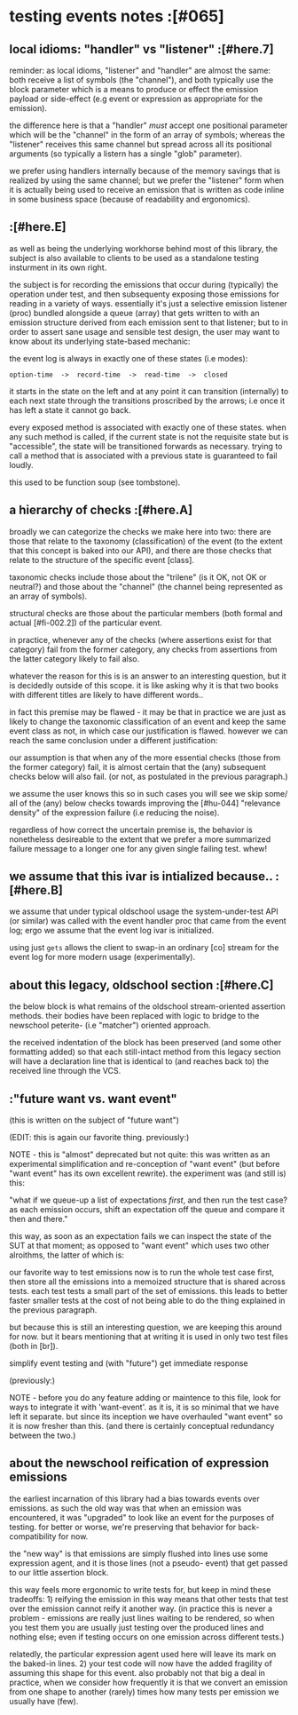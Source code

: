 # testing events notes :[#065]



## local idioms: "handler" vs "listener" :[#here.7]

reminder: as local idioms, "listener" and "handler" are almost the
same: both receive a list of symbols (the "channel"), and both
typically use the block parameter which is a means to produce or
effect the emission payload or side-effect (e.g event or expression
as appropriate for the emission).

the difference here is that a "handler" *must* accept one positional
parameter which will be the "channel" in the form of an array of
symbols; whereas the "listener" receives this same channel but spread
across all its positional arguments (so typically a listern has a
single "glob" parameter).

we prefer using handlers internally because of the memory savings that
is realized by using the same channel; but we prefer the "listener"
form when it is actually being used to receive an emission that is
written as code inline in some business space (because of readability
and ergonomics).




## :[#here.E]

as well as being the underlying workhorse behind most of this library,
the subject is also available to clients to be used as a standalone
testing insturment in its own right.

the subject is for recording the emissions that occur during
(typically) the operation under test, and then subsequenty exposing
those emissions for reading in a variety of ways. essentially it's
just a selective emission listener (proc) bundled alongside a queue
(array) that gets written to with an emission structure derived from
each emission sent to that listener; but to in order to assert sane
usage and sensible test design, the user may want to know about its
underlying state-based mechanic:

the event log is always in exactly one of these states (i.e modes):

    option-time  ->  record-time  ->  read-time  ->  closed

it starts in the state on the left and at any point it can transition
(internally) to each next state through the transitions proscribed by
the arrows; i.e once it has left a state it cannot go back.

every exposed method is associated with exactly one of these states.
when any such method is called, if the current state is not the
requisite state but is "accessible", the state will be transitioned
forwards as necessary. trying to call a method that is associated
with a previous state is guaranteed to fail loudly.

this used to be function soup (see tombstone).




## a hierarchy of checks  :[#here.A]

broadly we can categorize the checks we make here into two: there are
those that relate to the taxonomy (classification) of the event (to the
extent that this concept is baked into our API), and there are those
checks that relate to the structure of the specific event [class].

taxonomic checks include those about the "trilene" (is it OK, not OK or
neutral?) and those about the "channel" (the channel being represented
as an array of symbols).

structural checks are those about the particular members (both formal
and actual [#fi-002.2]) of the particular event.

in practice, whenever any of the checks (where assertions exist for that
category) fail from the former category, any checks from assertions from
the latter category likely to fail also.

whatever the reason for this is is an answer to an interesting question,
but it is decidedly outside of this scope. it is like asking why it is that
two books with different titles are likely to have different words..

in fact this premise may be flawed - it may be that in practice we are
just as likely to change the taxonomic classification of an event and
keep the same event class as not, in which case our justification is
flawed. however we can reach the same conclusion under a different
justification:

our assumption is that when any of the more essential checks (those from
the former category) fail, it is almost certain that the (any) subsequent
checks below will also fail. (or not, as postulated in the previous
paragraph.)

we assume the user knows this so in such cases you will see we skip some/
all of the (any) below checks towards improving the [#hu-044] "relevance
density" of the expression failure (i.e reducing the noise).

regardless of how correct the uncertain premise is, the behavior is
nonetheless desireable to the extent that we prefer a more summarized
failure message to a longer one for any given single failing test. whew!




## we assume that this ivar is intialized because.. :[#here.B]

we assume that under typical oldschool usage the system-under-test API (or
similar) was called with the event handler proc that came from the event
log; ergo we assume that the event log ivar is initialized.

using just `gets` allows the client to swap-in an ordinary [co]
stream for the event log for more modern usage (experimentally).




## about this legacy, oldschool section :[#here.C]

the below block is what remains of the oldschool stream-oriented
assertion methods. their bodies have been replaced with logic to bridge
to the newschool peterite- (i.e "matcher") oriented approach.

the received indentation of the block has been preserved (and some other
formatting added) so that each still-intact method from this legacy section
will have a declaration line that is identical to (and reaches back to)
the received line through the VCS.




## :"future want vs. want event"

(this is written on the subject of "future want")

(EDIT: this is again our favorite thing. previously:)

NOTE - this is "almost" deprecated but not quite: this was written as
an experimental simplification and re-conception of "want event"
(but before "want event" has its own excellent rewrite). the
experiment was (and still is) this:

  "what if we queue-up a list of expectations *first*, and then
   run the test case? as each emission occurs, shift an expectation
   off the queue and compare it then and there."

this way, as soon as an expectation fails we can inspect the state
of the SUT at that moment; as opposed to "want event" which uses
two other alroithms, the latter of which is:

our favorite way to test emissions now is to run the whole test case
first, then store all the emissions into a memoized structure that
is shared across tests. each test tests a small part of the set of
emissions. this leads to better faster smaller tests at the cost of
not being able to do the thing explained in the previous paragraph.

but because this is still an interesting question, we are keeping
this around for now. but it bears mentioning that at writing it is
used in only two test files (both in [br]).

simplify event testing and (with "future") get immediate response

(previously:)

NOTE - before you do any feature adding or maintence to this file,
look for ways to integrate it with 'want-event'. as it is, it is
so minimal that we have left it separate. but since its inception
we have overhauled "want event" so it is now fresher than this.
(and there is certainly conceptual redundancy between the two.)




## about the newschool reification of expression emissions

the earliest incarnation of this library had a bias towards events
over emissions. as such the old way was that when an emission was
encountered, it was "upgraded" to look like an event for the
purposes of testing. for better or worse, we're preserving that
behavior for back-compatibility for now.

the "new way" is that emissions are simply flushed into lines
use some expression agent, and it is those lines (not a pseudo-
event) that get passed to our little assertion block.

this way feels more ergonomic to write tests for, but keep in mind
these tradeoffs: 1) reifying the emission in this way means that
other tests that test over the emission cannot reify it another way.
(in practice this is never a problem - emissions are really just lines
waiting to be rendered, so when you test them you are usually just
testing over the produced lines and nothing else; even if testing occurs
on one emission across different tests.)

relatedly, the particular expression agent used here will leave its mark
on the baked-in lines. 2) your test code will now have the added
fragility of assuming this shape for this event. also probably not that
big a deal in practice, when we consider how frequently it is that we
convert an emission from one shape to another (rarely) times how many
tests per emission we usually have (few).
